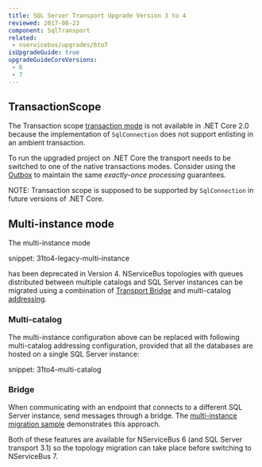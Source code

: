 ```yaml
---
title: SQL Server Transport Upgrade Version 3 to 4
reviewed: 2017-08-23
component: SqlTransport
related:
 - nservicebus/upgrades/6to7
isUpgradeGuide: true
upgradeGuideCoreVersions:
 - 6
 - 7
---
```



## TransactionScope

The Transaction scope [transaction mode](/transports/sql/transactions.md) is not available in .NET Core 2.0 because the implementation of `SqlConnection` does not support enlisting in an ambient transaction. 

To run the upgraded project on .NET Core the transport needs to be switched to one of the native transactions modes. Consider using the [Outbox](/nservicebus/outbox) to maintain the same *exactly-once processing* guarantees.

NOTE: Transaction scope is supposed to be supported by `SqlConnection` in future versions of .NET Core. 


## Multi-instance mode

The multi-instance mode 

snippet: 31to4-legacy-multi-instance

has been deprecated in Version 4. NServiceBus topologies with queues distributed between multiple catalogs and SQL Server instances can be migrated using a combination of [Transport Bridge](/nservicebus/bridge/) and multi-catalog [addressing](/transports/sql/addressing.md).


### Multi-catalog

The multi-instance configuration above can be replaced with following multi-catalog addressing configuration, provided that all the databases are hosted on a single SQL Server instance:

snippet: 31to4-multi-catalog


### Bridge

When communicating with an endpoint that connects to a different SQL Server instance, send messages through a bridge. The [multi-instance migration sample](/samples/sqltransport/multi-instance-migration) demonstrates this approach.

Both of these features are available for NServiceBus 6 (and SQL Server transport 3.1) so the topology migration can take place before switching to NServiceBus 7.




